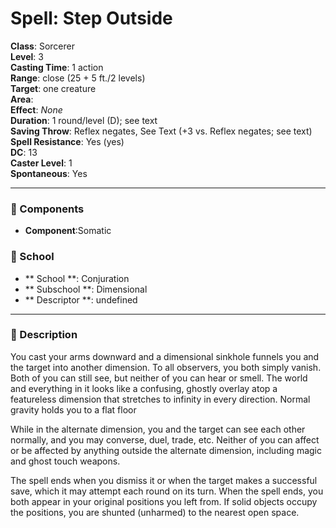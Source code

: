 
# Spell: Step Outside
**Class**: Sorcerer  
**Level**: 3  
**Casting Time**: 1 action  
**Range**: close (25 + 5 ft./2 levels)  
**Target**: one creature  
**Area**:   
**Effect**: _None_  
**Duration**: 1 round/level (D); see text  
**Saving Throw**: Reflex negates, See Text (+3 vs. Reflex negates; see text)  
**Spell Resistance**: Yes (yes)  
**DC**: 13  
**Caster Level**: 1  
**Spontaneous**: Yes

---

### 🔮 Components
- **Component**:Somatic

### 🏫 School
- ** School **: Conjuration
- ** Subschool **: Dimensional
- ** Descriptor **: undefined
---

### 📜 Description
You cast your arms downward and a dimensional sinkhole funnels you and the target into another dimension. To all observers, you both simply vanish. Both of you can still see, but neither of you can hear or smell. The world and everything in it looks like a confusing, ghostly overlay atop a featureless dimension that stretches to infinity in every direction. Normal gravity holds you to a flat floor

While in the alternate dimension, you and the target can see each other normally, and you may converse, duel, trade, etc. Neither of you can affect or be affected by anything outside the alternate dimension, including magic and ghost touch weapons.

The spell ends when you dismiss it or when the target makes a successful save, which it may attempt each round on its turn. When the spell ends, you both appear in your original positions you left from. If solid objects occupy the positions, you are shunted (unharmed) to the nearest open space.
